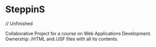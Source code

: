 # SteppinS
// Unfinished

Collaborative Project for a course on Web Applications Development.
Ownership: /HTML and /JSF files with all its contents.
